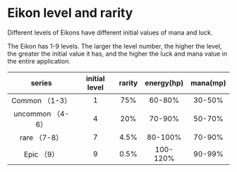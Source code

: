 # Eikon level and rarity
Different levels of Eikons have different initial values ​​of mana and luck.

The Eikon has 1-9 levels. The larger the level number, the higher the level, the greater the initial value it has, and the higher the luck and mana value in the entire application.


| series         | initial level | rarity   |  energy(hp)|   mana(mp)    |
| :-----:        | :-----:       | :-----:  |  :----:    |   :----:    |   
| Common  （1-3）|     1         | 75%      |  60-80%    |   30-50%    |
| uncommon （4-6）|     4         | 20%      |  70-90%    |   50-70%    |
| rare （7-8）   |     7         | 4.5%     |  80-100%   |   70-90%    |
| Epic  （9）    |     9         | 0.5%     |  100-120%  |   90-99%    |

